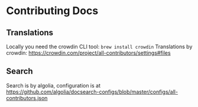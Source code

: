 # Contributing Docs


## Translations
Locally you need the crowdin CLI tool: `brew install crowdin`
Translations by crowdin: https://crowdin.com/project/all-contributors/settings#files

## Search
Search is by algolia, configuration is at https://github.com/algolia/docsearch-configs/blob/master/configs/all-contributors.json
